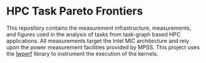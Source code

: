 # HPC Task Pareto Frontiers

This repository contains the measurement infrastructure, measurements, and figures used in the analysis of tasks from task-graph based HPC applications. All measurements target the Intel MIC architecture and rely upon the power measurement facilities provided by MPSS. This project uses the [lwperf](github.com/gtcasl/lwperf) library to instrument the execution of the kernels.
